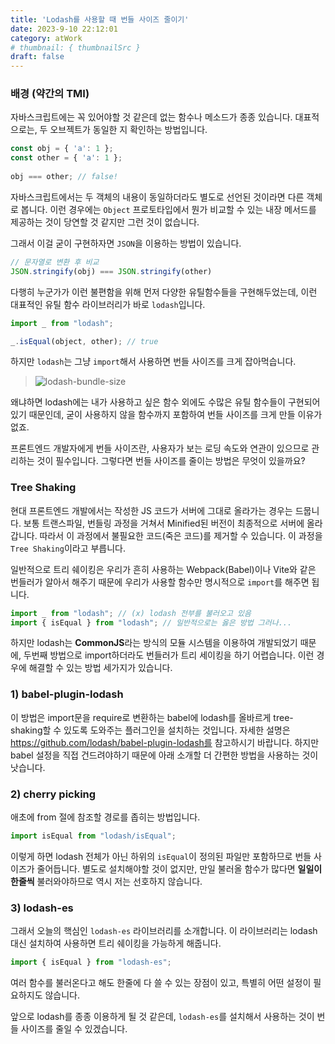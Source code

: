 ```yaml
---
title: 'Lodash를 사용할 때 번들 사이즈 줄이기'
date: 2023-9-10 22:12:01
category: atWork
# thumbnail: { thumbnailSrc }
draft: false
---
```


### 배경 (약간의 TMI)

자바스크립트에는 꼭 있어야할 것 같은데 없는 함수나 메소드가 종종 있습니다. 대표적으로는, 두 오브젝트가 동일한 지 확인하는 방법입니다.

```javascript
const obj = { 'a': 1 };
const other = { 'a': 1 };
 
obj === other; // false!
```

자바스크립트에서는 두 객체의 내용이 동일하더라도 별도로 선언된 것이라면 다른 객체로 봅니다. 이런 경우에는 `Object` 프로토타입에서 뭔가 비교할 수 있는 내장 메서드를 제공하는 것이 당연할 것 같지만 그런 것이 없습니다.

그래서 이걸 굳이 구현하자면 `JSON`을 이용하는 방법이 있습니다.

```javascript
// 문자열로 변환 후 비교
JSON.stringify(obj) === JSON.stringify(other)
```

다행히 누군가가 이런 불편함을 위해 먼저 다양한 유틸함수들을 구현해두었는데, 이런 대표적인 유틸 함수 라이브러리가 바로 `lodash`입니다.

```javascript
import _ from "lodash";

_.isEqual(object, other); // true
```

하지만 `lodash`는 그냥 `import`해서 사용하면 번들 사이즈를 크게 잡아먹습니다.

> ![lodash-bundle-size](https://yrnana.dev/_astro/lodash.15dc1d67_uuW15.webp)

왜냐하면 lodash에는 내가 사용하고 싶은 함수 외에도 수많은 유틸 함수들이 구현되어 있기 때문인데, 굳이 사용하지 않을 함수까지 포함하여 번들 사이즈를 크게 만들 이유가 없죠.

프론트엔드 개발자에게 번들 사이즈란, 사용자가 보는 로딩 속도와 연관이 있으므로 관리하는 것이 필수입니다. 그렇다면 번들 사이즈를 줄이는 방법은 무엇이 있을까요?

### Tree Shaking

현대 프론트엔드 개발에서는 작성한 JS 코드가 서버에 그대로 올라가는 경우는 드뭅니다. 보통 트랜스파일, 번들링 과정을 거쳐서 Minified된 버전이 최종적으로 서버에 올라갑니다. 따라서 이 과정에서 불필요한 코드(죽은 코드)를 제거할 수 있습니다. 이 과정을 `Tree Shaking`이라고 부릅니다.

일반적으로 트리 쉐이킹은 우리가 흔히 사용하는 Webpack(Babel)이나 Vite와 같은 번들러가 알아서 해주기 때문에 우리가 사용할 함수만 명시적으로 `import`를 해주면 됩니다.

```javascript
import _ from "lodash"; // (x) lodash 전부를 불러오고 있음
import { isEqual } from "lodash"; // 일반적으로는 옳은 방법 그러나...
```

하지만 lodash는 **CommonJS**라는 방식의 모듈 시스템을 이용하여 개발되었기 때문에, 두번째 방법으로 import하더라도 번들러가 트리 세이킹을 하기 어렵습니다. 이런 경우에 해결할 수 있는 방법 세가지가 있습니다.

### 1) babel-plugin-lodash

이 방법은 import문을 require로 변환하는 babel에 lodash를 올바르게 tree-shaking할 수 있도록 도와주는 플러그인을 설치하는 것입니다. 자세한 설명은 https://github.com/lodash/babel-plugin-lodash를 참고하시기 바랍니다. 하지만 babel 설정을 직접 건드려야하기 때문에 아래 소개할 더 간편한 방법을 사용하는 것이 낫습니다.

### 2) cherry picking

애초에 from 절에 참조할 경로를 좁히는 방법입니다.

```javascript
import isEqual from "lodash/isEqual";
```

이렇게 하면 lodash 전체가 아닌 하위의 `isEqual`이 정의된 파일만 포함하므로 번들 사이즈가 줄어듭니다. 별도로 설치해야할 것이 없지만, 만일 불러올 함수가 많다면 **일일이 한줄씩** 불러와야하므로 역시 저는 선호하지 않습니다.

### 3) lodash-es

그래서 오늘의 핵심인 `lodash-es` 라이브러리를 소개합니다. 이 라이브러리는 lodash 대신 설치하여 사용하면 트리 쉐이킹을 가능하게 해줍니다.

```javascript
import { isEqual } from "lodash-es";
```

여러 함수를 불러온다고 해도 한줄에 다 쓸 수 있는 장점이 있고, 특별히 어떤 설정이 필요하지도 않습니다.

앞으로 lodash를 종종 이용하게 될 것 같은데, `lodash-es`를 설치해서 사용하는 것이 번들 사이즈를 줄일 수 있겠습니다.
